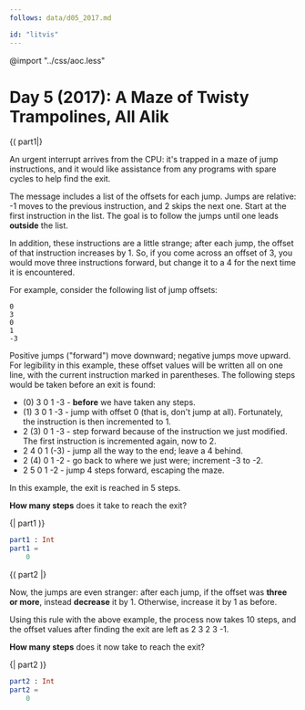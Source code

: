 ```yaml
---
follows: data/d05_2017.md

id: "litvis"
---
```


@import "../css/aoc.less"

# Day 5 (2017): A Maze of Twisty Trampolines, All Alik

{( part1|}

An urgent interrupt arrives from the CPU: it's trapped in a maze of jump instructions, and it would like assistance from any programs with spare cycles to help find the exit.

The message includes a list of the offsets for each jump. Jumps are relative: -1 moves to the previous instruction, and 2 skips the next one. Start at the first instruction in the list. The goal is to follow the jumps until one leads **outside** the list.

In addition, these instructions are a little strange; after each jump, the offset of that instruction increases by 1. So, if you come across an offset of 3, you would move three instructions forward, but change it to a 4 for the next time it is encountered.

For example, consider the following list of jump offsets:

    0
    3
    0
    1
    -3

Positive jumps ("forward") move downward; negative jumps move upward. For legibility in this example, these offset values will be written all on one line, with the current instruction marked in parentheses. The following steps would be taken before an exit is found:

- (0) 3 0 1 -3 - **before** we have taken any steps.
- (1) 3 0 1 -3 - jump with offset 0 (that is, don't jump at all). Fortunately, the instruction is then incremented to 1.
- 2 (3) 0 1 -3 - step forward because of the instruction we just modified. The first instruction is incremented again, now to 2.
- 2 4 0 1 (-3) - jump all the way to the end; leave a 4 behind.
- 2 (4) 0 1 -2 - go back to where we just were; increment -3 to -2.
- 2 5 0 1 -2 - jump 4 steps forward, escaping the maze.

In this example, the exit is reached in 5 steps.

**How many steps** does it take to reach the exit?

{| part1 )}

```elm {l r}
part1 : Int
part1 =
    0
```

{( part2 |}

Now, the jumps are even stranger: after each jump, if the offset was **three or more**, instead **decrease** it by 1. Otherwise, increase it by 1 as before.

Using this rule with the above example, the process now takes 10 steps, and the offset values after finding the exit are left as 2 3 2 3 -1.

**How many steps** does it now take to reach the exit?

{| part2 )}

```elm {l r}
part2 : Int
part2 =
    0
```
